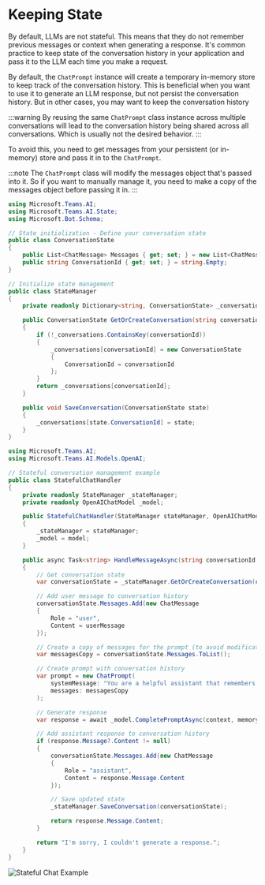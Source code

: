 # Keeping State

By default, LLMs are not stateful. This means that they do not remember previous messages or context when generating a response.
It's common practice to keep state of the conversation history in your application and pass it to the LLM each time you make a request.

By default, the `ChatPrompt` instance will create a temporary in-memory store to keep track of the conversation history. This is beneficial
when you want to use it to generate an LLM response, but not persist the conversation history. But in other cases, you may want to keep the conversation history

:::warning
By reusing the same `ChatPrompt` class instance across multiple conversations will lead to the conversation history being shared across all conversations. Which is usually not the desired behavior.
:::

To avoid this, you need to get messages from your persistent (or in-memory) store and pass it in to the `ChatPrompt`.

:::note
The `ChatPrompt` class will modify the messages object that's passed into it. So if you want to manually manage it, you need to make a copy of the messages object before passing it in.
:::

```csharp
using Microsoft.Teams.AI;
using Microsoft.Teams.AI.State;
using Microsoft.Bot.Schema;

// State initialization - Define your conversation state
public class ConversationState
{
    public List<ChatMessage> Messages { get; set; } = new List<ChatMessage>();
    public string ConversationId { get; set; } = string.Empty;
}

// Initialize state management
public class StateManager
{
    private readonly Dictionary<string, ConversationState> _conversations = new();

    public ConversationState GetOrCreateConversation(string conversationId)
    {
        if (!_conversations.ContainsKey(conversationId))
        {
            _conversations[conversationId] = new ConversationState
            {
                ConversationId = conversationId
            };
        }
        return _conversations[conversationId];
    }

    public void SaveConversation(ConversationState state)
    {
        _conversations[state.ConversationId] = state;
    }
}
```

```csharp
using Microsoft.Teams.AI;
using Microsoft.Teams.AI.Models.OpenAI;

// Stateful conversation management example
public class StatefulChatHandler
{
    private readonly StateManager _stateManager;
    private readonly OpenAIChatModel _model;

    public StatefulChatHandler(StateManager stateManager, OpenAIChatModel model)
    {
        _stateManager = stateManager;
        _model = model;
    }

    public async Task<string> HandleMessageAsync(string conversationId, string userMessage)
    {
        // Get conversation state
        var conversationState = _stateManager.GetOrCreateConversation(conversationId);

        // Add user message to conversation history
        conversationState.Messages.Add(new ChatMessage
        {
            Role = "user",
            Content = userMessage
        });

        // Create a copy of messages for the prompt (to avoid modification)
        var messagesCopy = conversationState.Messages.ToList();

        // Create prompt with conversation history
        var prompt = new ChatPrompt(
            systemMessage: "You are a helpful assistant that remembers our conversation.",
            messages: messagesCopy
        );

        // Generate response
        var response = await _model.CompletePromptAsync(context, memory, functions, tokenizer, template);

        // Add assistant response to conversation history
        if (response.Message?.Content != null)
        {
            conversationState.Messages.Add(new ChatMessage
            {
                Role = "assistant",
                Content = response.Message.Content
            });

            // Save updated state
            _stateManager.SaveConversation(conversationState);

            return response.Message.Content;
        }

        return "I'm sorry, I couldn't generate a response.";
    }
}
```

![Stateful Chat Example](/screenshots/stateful-chat-example.png)
